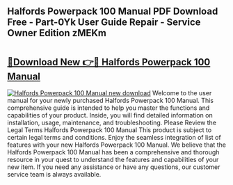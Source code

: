 ## Halfords Powerpack 100 Manual PDF Download Free - Part-0Yk User Guide Repair - Service Owner Edition zMEKm

# <h2><a href="http://cf14335.oget.top/?id=Halfords+Powerpack+100+Manual">🔗Download New 👉🔴 Halfords Powerpack 100 Manual</a></h2>

[![Halfords Powerpack 100 Manual new download](https://i.imgur.com/5g1atiW.png)](http://cf14335.oget.top/?id=Halfords+Powerpack+100+Manual)
Welcome to the user manual for your newly purchased Halfords Powerpack 100 Manual. This comprehensive guide is intended to help you master the functions and capabilities of your product. Inside, you will find detailed information on installation, usage, maintenance, and troubleshooting. Please Review the Legal Terms Halfords Powerpack 100 Manual This product is subject to certain legal terms and conditions. Enjoy the seamless integration of list of features with your new Halfords Powerpack 100 Manual. We believe that the Halfords Powerpack 100 Manual has been a comprehensive and thorough resource in your quest to understand the features and capabilities of your new item. If you need any assistance or have any questions, our customer service team is always available.
